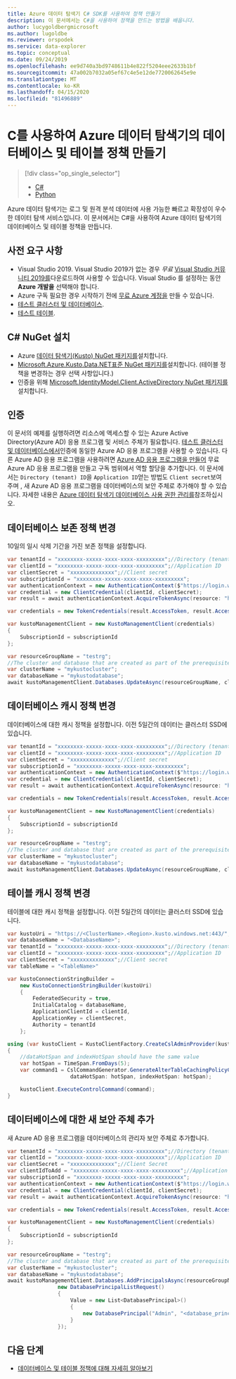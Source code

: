 ```yaml
---
title: Azure 데이터 탐색기 C# SDK를 사용하여 정책 만들기
description: 이 문서에서는 C#을 사용하여 정책을 만드는 방법을 배웁니다.
author: lucygoldbergmicrosoft
ms.author: lugoldbe
ms.reviewer: orspodek
ms.service: data-explorer
ms.topic: conceptual
ms.date: 09/24/2019
ms.openlocfilehash: ee9d740a3bd9748611b4e822f5204eee2633b1bf
ms.sourcegitcommit: 47a002b7032a05ef67c4e5e12de7720062645e9e
ms.translationtype: MT
ms.contentlocale: ko-KR
ms.lasthandoff: 04/15/2020
ms.locfileid: "81496889"
---
```

# <a name="create-database-and-table-policies-for-azure-data-explorer-by-using-c"></a>C를 사용하여 Azure 데이터 탐색기의 데이터베이스 및 테이블 정책 만들기 #

> [!div class="op_single_selector"]
> * [C#](database-table-policies-csharp.md)
> * [Python](database-table-policies-python.md)
>

Azure 데이터 탐색기는 로그 및 원격 분석 데이터에 사용 가능한 빠르고 확장성이 우수한 데이터 탐색 서비스입니다. 이 문서에서는 C#을 사용하여 Azure 데이터 탐색기의 데이터베이스 및 테이블 정책을 만듭니다.

## <a name="prerequisites"></a>사전 요구 사항

* Visual Studio 2019. Visual Studio 2019가 없는 경우 *무료* [Visual Studio 커뮤니티 2019를](https://www.visualstudio.com/downloads/)다운로드하여 사용할 수 있습니다. Visual Studio 를 설정하는 동안 **Azure 개발을** 선택해야 합니다.
* Azure 구독 필요한 경우 시작하기 전에 [무료 Azure 계정을](https://azure.microsoft.com/free/) 만들 수 있습니다.
* [테스트 클러스터 및 데이터베이스](create-cluster-database-csharp.md).
* [테스트 테이블](net-standard-ingest-data.md#create-a-table-on-your-test-cluster).

## <a name="install-c-nuget"></a>C# NuGet 설치

* Azure [데이터 탐색기(Kusto) NuGet 패키지를](https://www.nuget.org/packages/Microsoft.Azure.Management.Kusto/)설치합니다.
* [Microsoft.Azure.Kusto.Data.NET표준 NuGet 패키지를](https://www.nuget.org/packages/Microsoft.Azure.Kusto.Data.NETStandard/)설치합니다. (테이블 정책을 변경하는 경우 선택 사항입니다.)
* 인증을 위해 [Microsoft.IdentityModel.Client.ActiveDirectory NuGet 패키지를](https://www.nuget.org/packages/Microsoft.IdentityModel.Clients.ActiveDirectory/)설치합니다.

## <a name="authentication"></a>인증
이 문서의 예제를 실행하려면 리소스에 액세스할 수 있는 Azure Active Directory(Azure AD) 응용 프로그램 및 서비스 주체가 필요합니다. [테스트 클러스터 및 데이터베이스에서](create-cluster-database-csharp.md#authentication)인증에 동일한 Azure AD 응용 프로그램을 사용할 수 있습니다. 다른 Azure AD 응용 프로그램을 사용하려면 [Azure AD 응용 프로그램을 만들어](https://docs.microsoft.com/azure/active-directory/develop/howto-create-service-principal-portal) 무료 Azure AD 응용 프로그램을 만들고 구독 범위에서 역할 할당을 추가합니다. 이 문서에서는 `Directory (tenant) ID`을 `Application ID`얻는 방법도 `Client secret`보여 주며 , 새 Azure AD 응용 프로그램을 데이터베이스의 보안 주체로 추가해야 할 수 있습니다. 자세한 내용은 [Azure 데이터 탐색기 데이터베이스 사용 권한 관리를](https://docs.microsoft.com/azure/data-explorer/manage-database-permissions)참조하십시오.

## <a name="alter-database-retention-policy"></a>데이터베이스 보존 정책 변경
10일의 일시 삭제 기간을 가진 보존 정책을 설정합니다.
    
```csharp
var tenantId = "xxxxxxxx-xxxxx-xxxx-xxxx-xxxxxxxxx";//Directory (tenant) ID
var clientId = "xxxxxxxx-xxxxx-xxxx-xxxx-xxxxxxxxx";//Application ID
var clientSecret = "xxxxxxxxxxxxxx";//Client secret
var subscriptionId = "xxxxxxxx-xxxxx-xxxx-xxxx-xxxxxxxxx";
var authenticationContext = new AuthenticationContext($"https://login.windows.net/{tenantId}");
var credential = new ClientCredential(clientId, clientSecret);
var result = await authenticationContext.AcquireTokenAsync(resource: "https://management.core.windows.net/", clientCredential: credential);

var credentials = new TokenCredentials(result.AccessToken, result.AccessTokenType);

var kustoManagementClient = new KustoManagementClient(credentials)
{
    SubscriptionId = subscriptionId
};

var resourceGroupName = "testrg";
//The cluster and database that are created as part of the prerequisites
var clusterName = "mykustocluster";
var databaseName = "mykustodatabase";
await kustoManagementClient.Databases.UpdateAsync(resourceGroupName, clusterName, databaseName, new DatabaseUpdate(softDeletePeriod: TimeSpan.FromDays(10)));
```

## <a name="alter-database-cache-policy"></a>데이터베이스 캐시 정책 변경
데이터베이스에 대한 캐시 정책을 설정합니다. 이전 5일간의 데이터는 클러스터 SSD에 있습니다.

```csharp
var tenantId = "xxxxxxxx-xxxxx-xxxx-xxxx-xxxxxxxxx";//Directory (tenant) ID
var clientId = "xxxxxxxx-xxxxx-xxxx-xxxx-xxxxxxxxx";//Application ID
var clientSecret = "xxxxxxxxxxxxxx";//Client secret
var subscriptionId = "xxxxxxxx-xxxxx-xxxx-xxxx-xxxxxxxxx";
var authenticationContext = new AuthenticationContext($"https://login.windows.net/{tenantId}");
var credential = new ClientCredential(clientId, clientSecret);
var result = await authenticationContext.AcquireTokenAsync(resource: "https://management.core.windows.net/", clientCredential: credential);

var credentials = new TokenCredentials(result.AccessToken, result.AccessTokenType);

var kustoManagementClient = new KustoManagementClient(credentials)
{
    SubscriptionId = subscriptionId
};

var resourceGroupName = "testrg";
//The cluster and database that are created as part of the prerequisites
var clusterName = "mykustocluster";
var databaseName = "mykustodatabase";
await kustoManagementClient.Databases.UpdateAsync(resourceGroupName, clusterName, databaseName, new DatabaseUpdate(hotCachePeriod: TimeSpan.FromDays(5)));
```

## <a name="alter-table-cache-policy"></a>테이블 캐시 정책 변경
테이블에 대한 캐시 정책을 설정합니다. 이전 5일간의 데이터는 클러스터 SSD에 있습니다.

```csharp
var kustoUri = "https://<ClusterName>.<Region>.kusto.windows.net:443/";
var databaseName = "<DatabaseName>";
var tenantId = "xxxxxxxx-xxxxx-xxxx-xxxx-xxxxxxxxx";//Directory (tenant) ID
var clientId = "xxxxxxxx-xxxxx-xxxx-xxxx-xxxxxxxxx";//Application ID
var clientSecret = "xxxxxxxxxxxxxx";//Client secret
var tableName = "<TableName>"

var kustoConnectionStringBuilder =
    new KustoConnectionStringBuilder(kustoUri)
    {
        FederatedSecurity = true,
        InitialCatalog = databaseName,
        ApplicationClientId = clientId,
        ApplicationKey = clientSecret,
        Authority = tenantId
    };

using (var kustoClient = KustoClientFactory.CreateCslAdminProvider(kustoConnectionStringBuilder))
{
    //dataHotSpan and indexHotSpan should have the same value
    var hotSpan = TimeSpan.FromDays(5);
    var command1 = CslCommandGenerator.GenerateAlterTableCachingPolicyCommand(tableName: tableName,
                    dataHotSpan: hotSpan, indexHotSpan: hotSpan);

    kustoClient.ExecuteControlCommand(command);
}
```

## <a name="add-a-new-principal-for-the-database"></a>데이터베이스에 대한 새 보안 주체 추가
새 Azure AD 응용 프로그램을 데이터베이스의 관리자 보안 주체로 추가합니다.

```csharp
var tenantId = "xxxxxxxx-xxxxx-xxxx-xxxx-xxxxxxxxx";//Directory (tenant) ID
var clientId = "xxxxxxxx-xxxxx-xxxx-xxxx-xxxxxxxxx";//Application ID
var clientSecret = "xxxxxxxxxxxxxx";//Client Secret
var clientIdToAdd = "xxxxxxxx-xxxxx-xxxx-xxxx-xxxxxxxxx";//Application ID
var subscriptionId = "xxxxxxxx-xxxxx-xxxx-xxxx-xxxxxxxxx";
var authenticationContext = new AuthenticationContext($"https://login.windows.net/{tenantId}");
var credential = new ClientCredential(clientId, clientSecret);
var result = await authenticationContext.AcquireTokenAsync(resource: "https://management.core.windows.net/", clientCredential: credential);

var credentials = new TokenCredentials(result.AccessToken, result.AccessTokenType);

var kustoManagementClient = new KustoManagementClient(credentials)
{
    SubscriptionId = subscriptionId
};

var resourceGroupName = "testrg";
//The cluster and database that are created as part of the prerequisites
var clusterName = "mykustocluster";
var databaseName = "mykustodatabase";
await kustoManagementClient.Databases.AddPrincipalsAsync(resourceGroupName, clusterName, databaseName,
                new DatabasePrincipalListRequest()
                {
                    Value = new List<DatabasePrincipal>()
                    {
                        new DatabasePrincipal("Admin", "<database_principle_name>", "App", appId: clientIdToAdd, tenantName:tenantId)
                    }
                });
```
## <a name="next-steps"></a>다음 단계

* [데이터베이스 및 테이블 정책에 대해 자세히 알아보기](kusto/management/policies.md)
